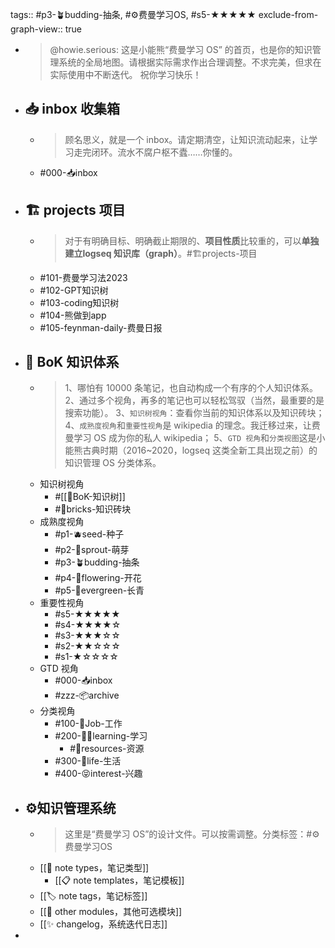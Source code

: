 tags:: #p3-🪴budding-抽条, #⚙️费曼学习OS, #s5-★★★★★
exclude-from-graph-view:: true

- > @howie.serious:  这是小能熊“费曼学习 OS” 的首页，也是你的知识管理系统的全局地图。请根据实际需求作出合理调整。不求完美，但求在实际使用中不断迭代。
  祝你学习快乐！
- ## 📥 inbox 收集箱
	- > 顾名思义，就是一个 inbox。请定期清空，让知识流动起来，让学习走完闭环。流水不腐户枢不蠹……你懂的。
	- #000-📥inbox
- ## 🏗️ projects 项目
	- > 对于有明确目标、明确截止期限的、**项目性质**比较重的，可以**单独建立logseq 知识库（graph）**。#🏗️projects-项目
	- #101-费曼学习法2023
	- #102-GPT知识树
	- #103-coding知识树
	- #104-熊做到app
	- #105-feynman-daily-费曼日报
- ## 🌲 BoK 知识体系
	- > 1、哪怕有 10000 条笔记，也自动构成一个有序的个人知识体系。
	  2、通过多个视角，再多的笔记也可以轻松驾驭（当然，最重要的是搜索功能）。
	  3、`知识树视角`：查看你当前的知识体系以及知识砖块；
	  4、`成熟度视角`和`重要性视角`是 wikipedia 的理念。我迁移过来，让费曼学习 OS 成为你的私人 wikipedia；
	  5、`GTD 视角`和`分类视图`这是小能熊古典时期（2016~2020，logseq 这类全新工具出现之前）的知识管理 OS 分类体系。
	- 知识树视角
		- #[[🌲BoK-知识树]]
		- #🧱bricks-知识砖块
	- 成熟度视角
		- #p1-🫐seed-种子
		- #p2-🌱sprout-萌芽
		- #p3-🪴budding-抽条
		- #p4-🌸flowering-开花
		- #p5-🌲evergreen-长青
	- 重要性视角
		- #s5-★★★★★
		- #s4-★★★★☆
		- #s3-★★★☆☆
		- #s2-★★☆☆☆
		- #s1-★☆☆☆☆
	- GTD 视角
		- #000-📥inbox
		- #zzz-📦archive
	- 分类视角
		- #100-👷Job-工作
		- #200-🧑‍🎓learning-学习
			- #💎resources-资源
		- #300-🌈life-生活
		- #400-😝interest-兴趣
- ## ⚙️知识管理系统
	- > 这里是“费曼学习 OS”的设计文件。可以按需调整。分类标签：#⚙️费曼学习OS
	- [[📝 note types，笔记类型]]
		- [[📋 note templates，笔记模板]]
	- [[🏷️ note tags，笔记标签]]
	- [[🧩 other modules，其他可选模块]]
	- [[✨ changelog，系统迭代日志]]
-